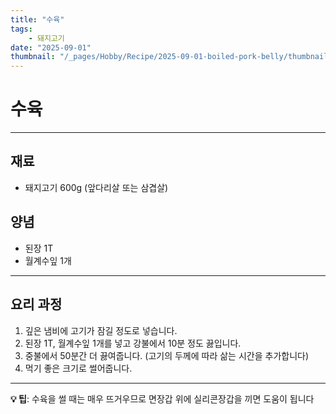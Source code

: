 ```yaml
---
title: "수육"
tags:
    - 돼지고기
date: "2025-09-01"
thumbnail: "/_pages/Hobby/Recipe/2025-09-01-boiled-pork-belly/thumbnail.webp"
---
```


# 수육

---

## 재료

- 돼지고기 600g (앞다리살 또는 삼겹살)

## 양념

- 된장 1T
- 월계수잎 1개

---

## 요리 과정

1. 깊은 냄비에 고기가 잠길 정도로 넣습니다.
2. 된장 1T, 월계수잎 1개를 넣고 강불에서 10분 정도 끓입니다.
3. 중불에서 50분간 더 끓여줍니다. (고기의 두께에 따라 삶는 시간을 추가합니다)
4. 먹기 좋은 크기로 썰어줍니다.

---

**💡 팁**: 수육을 썰 때는 매우 뜨거우므로 면장갑 위에 실리콘장갑을 끼면 도움이 됩니다
